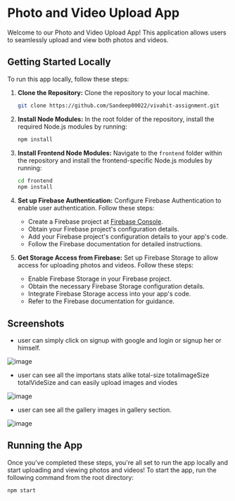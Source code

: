 # Photo and Video Upload App

Welcome to our Photo and Video Upload App! This application allows users to seamlessly upload and view both photos and videos.

## Getting Started Locally

To run this app locally, follow these steps:

1. **Clone the Repository:** Clone the repository to your local machine.

    ```bash
    git clone https://github.com/Sandeep00022/vivahit-assignment.git
    ```

2. **Install Node Modules:** In the root folder of the repository, install the required Node.js modules by running:

    ```bash
    npm install
    ```

3. **Install Frontend Node Modules:** Navigate to the `frontend` folder within the repository and install the frontend-specific Node.js modules by running:

    ```bash
    cd frontend
    npm install
    ```

4. **Set up Firebase Authentication:** Configure Firebase Authentication to enable user authentication. Follow these steps:
    - Create a Firebase project at [Firebase Console](https://console.firebase.google.com/).
    - Obtain your Firebase project's configuration details.
    - Add your Firebase project's configuration details to your app's code.
    - Follow the Firebase documentation for detailed instructions.

5. **Get Storage Access from Firebase:** Set up Firebase Storage to allow access for uploading photos and videos. Follow these steps:
    - Enable Firebase Storage in your Firebase project.
    - Obtain the necessary Firebase Storage configuration details.
    - Integrate Firebase Storage access into your app's code.
    - Refer to the Firebase documentation for guidance.

## Screenshots
  - user can simply click on signup with google and login or signup her or himself.
    
![image](https://github.com/Sandeep00022/vivahit-assignment/assets/97525395/99fbb3e0-33f4-4a87-9a4c-0b99af98caf9)


  - user can see all the importans stats alike total-size totalimageSize totalVideSize and can easily upload images and viodes
    
![image](https://github.com/Sandeep00022/vivahit-assignment/assets/97525395/90c41f86-4f19-45d8-bdaa-4353ef57ca29)


- user can see all the gallery images in gallery section.
  
![image](https://github.com/Sandeep00022/vivahit-assignment/assets/97525395/311c6682-d68a-4a00-9faf-c301299c3e35)



## Running the App

Once you've completed these steps, you're all set to run the app locally and start uploading and viewing photos and videos! To start the app, run the following command from the root directory:

```bash
npm start

